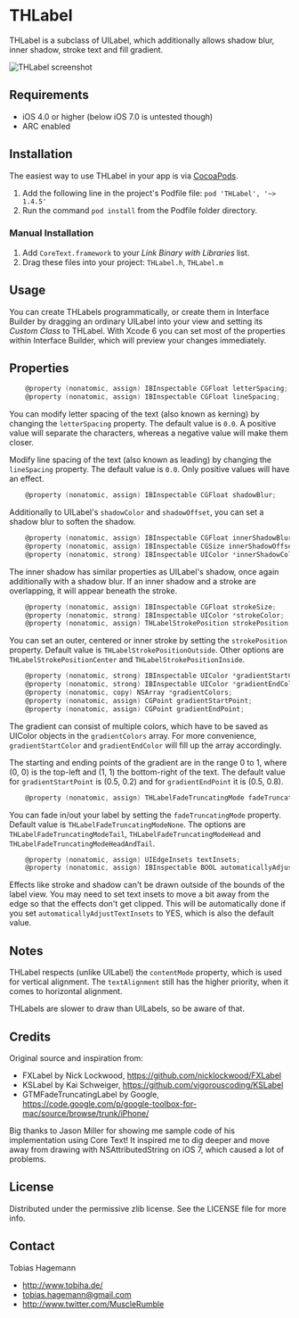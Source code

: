 # THLabel

THLabel is a subclass of UILabel, which additionally allows shadow blur, inner shadow, stroke text and fill gradient.

![THLabel screenshot](https://raw.githubusercontent.com/MuscleRumble/THLabel/master/screenshot.png "THLabel screenshot")

## Requirements

* iOS 4.0 or higher (below iOS 7.0 is untested though)
* ARC enabled

## Installation

The easiest way to use THLabel in your app is via [CocoaPods](http://cocoapods.org/ "CocoaPods").

1. Add the following line in the project's Podfile file: `pod 'THLabel', '~> 1.4.5'`
2. Run the command `pod install` from the Podfile folder directory.

### Manual Installation

1. Add `CoreText.framework` to your *Link Binary with Libraries* list.
2. Drag these files into your project: `THLabel.h`, `THLabel.m`

## Usage

You can create THLabels programmatically, or create them in Interface Builder by dragging an ordinary UILabel into your view and setting its *Custom Class* to THLabel. With Xcode 6 you can set most of the properties within Interface Builder, which will preview your changes immediately.

## Properties

``` objective-c
	@property (nonatomic, assign) IBInspectable CGFloat letterSpacing;
	@property (nonatomic, assign) IBInspectable CGFloat lineSpacing;
```

You can modify letter spacing of the text (also known as kerning) by changing the `letterSpacing` property. The default value is `0.0`. A positive value will separate the characters, whereas a negative value will make them closer.

Modify line spacing of the text (also known as leading) by changing the `lineSpacing` property. The default value is `0.0`. Only positive values will have an effect.

``` objective-c
	@property (nonatomic, assign) IBInspectable CGFloat shadowBlur;
```

Additionally to UILabel's `shadowColor` and `shadowOffset`, you can set a shadow blur to soften the shadow.

``` objective-c
	@property (nonatomic, assign) IBInspectable CGFloat innerShadowBlur;
	@property (nonatomic, assign) IBInspectable CGSize innerShadowOffset;
	@property (nonatomic, strong) IBInspectable UIColor *innerShadowColor;
```

The inner shadow has similar properties as UILabel's shadow, once again additionally with a shadow blur. If an inner shadow and a stroke are overlapping, it will appear beneath the stroke.

``` objective-c
	@property (nonatomic, assign) IBInspectable CGFloat strokeSize;
	@property (nonatomic, strong) IBInspectable UIColor *strokeColor;
	@property (nonatomic, assign) THLabelStrokePosition strokePosition;
```

You can set an outer, centered or inner stroke by setting the `strokePosition` property. Default value is `THLabelStrokePositionOutside`. Other options are `THLabelStrokePositionCenter` and `THLabelStrokePositionInside`.

``` objective-c
	@property (nonatomic, strong) IBInspectable UIColor *gradientStartColor;
	@property (nonatomic, strong) IBInspectable UIColor *gradientEndColor;
	@property (nonatomic, copy) NSArray *gradientColors;
	@property (nonatomic, assign) CGPoint gradientStartPoint;
	@property (nonatomic, assign) CGPoint gradientEndPoint;
```

The gradient can consist of multiple colors, which have to be saved as UIColor objects in the `gradientColors` array. For more convenience, `gradientStartColor` and `gradientEndColor` will fill up the array accordingly.

The starting and ending points of the gradient are in the range 0 to 1, where (0, 0) is the top-left and (1, 1) the bottom-right of the text. The default value for `gradientStartPoint` is (0.5, 0.2) and for `gradientEndPoint` it is (0.5, 0.8).

``` objective-c
	@property (nonatomic, assign) THLabelFadeTruncatingMode fadeTruncatingMode;
```

You can fade in/out your label by setting the `fadeTruncatingMode` property. Default value is `THLabelFadeTruncatingModeNone`. The options are `THLabelFadeTruncatingModeTail`, `THLabelFadeTruncatingModeHead` and `THLabelFadeTruncatingModeHeadAndTail`.

``` objective-c
	@property (nonatomic, assign) UIEdgeInsets textInsets;
	@property (nonatomic, assign) IBInspectable BOOL automaticallyAdjustTextInsets;
```

Effects like stroke and shadow can't be drawn outside of the bounds of the label view. You may need to set text insets to move a bit away from the edge so that the effects don't get clipped. This will be automatically done if you set `automaticallyAdjustTextInsets` to YES, which is also the default value.

## Notes

THLabel respects (unlike UILabel) the `contentMode` property, which is used for vertical alignment. The `textAlignment` still has the higher priority, when it comes to horizontal alignment.

THLabels are slower to draw than UILabels, so be aware of that.

## Credits

Original source and inspiration from:

- FXLabel by Nick Lockwood, https://github.com/nicklockwood/FXLabel
- KSLabel by Kai Schweiger, https://github.com/vigorouscoding/KSLabel
- GTMFadeTruncatingLabel by Google, https://code.google.com/p/google-toolbox-for-mac/source/browse/trunk/iPhone/

Big thanks to Jason Miller for showing me sample code of his implementation using Core Text! It inspired me to dig deeper and move away from drawing with NSAttributedString on iOS 7, which caused a lot of problems.

## License

Distributed under the permissive zlib license. See the LICENSE file for more info.

## Contact

Tobias Hagemann

- http://www.tobiha.de/
- tobias.hagemann@gmail.com
- http://www.twitter.com/MuscleRumble